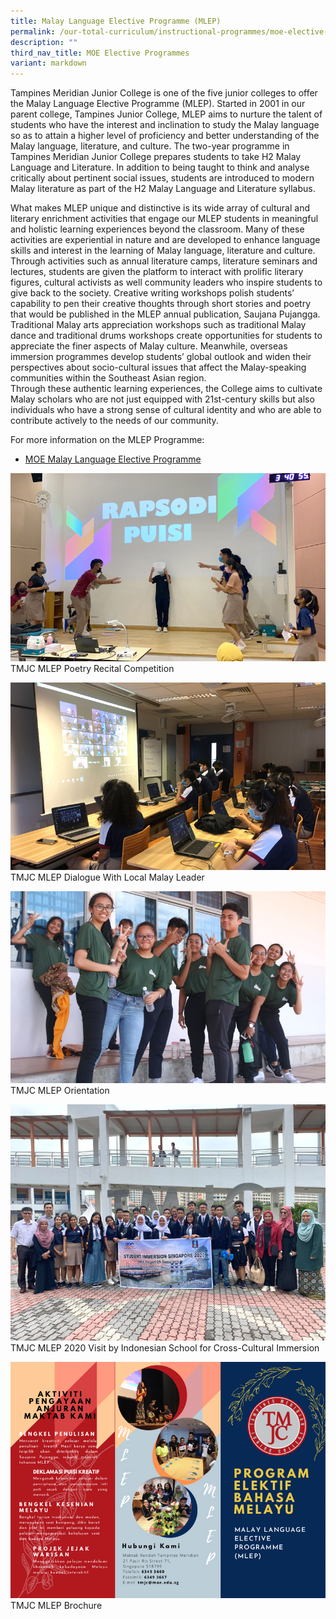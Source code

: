 ```yaml
---
title: Malay Language Elective Programme (MLEP)
permalink: /our-total-curriculum/instructional-programmes/moe-elective-programmes/mlep/
description: ""
third_nav_title: MOE Elective Programmes
variant: markdown
---
```

Tampines Meridian Junior College is one of the five junior colleges to offer the Malay Language Elective Programme (MLEP). Started in 2001 in our parent college, Tampines Junior College, MLEP aims to nurture the talent of students who have the interest and inclination to study the Malay language so as to attain a higher level of proficiency and better understanding of the Malay language, literature, and culture. The two-year programme in Tampines Meridian Junior College prepares students to take H2 Malay Language and Literature. In addition to being taught to think and analyse critically about pertinent social issues, students are introduced to modern Malay literature as part of the H2 Malay Language and Literature syllabus.  
  
What makes MLEP unique and distinctive is its wide array of cultural and literary enrichment activities that engage our MLEP students in meaningful and holistic learning experiences beyond the classroom. Many of these activities are experiential in nature and are developed to enhance language skills and interest in the learning of Malay language, literature and culture. Through activities such as annual literature camps, literature seminars and lectures, students are given the platform to interact with prolific literary figures, cultural activists as well community leaders who inspire students to give back to the society. Creative writing workshops polish students’ capability to pen their creative thoughts through short stories and poetry that would be published in the MLEP annual publication, Saujana Pujangga. Traditional Malay arts appreciation workshops such as traditional Malay dance and traditional drums workshops create opportunities for students to appreciate the finer aspects of Malay culture. Meanwhile, overseas immersion programmes develop students’ global outlook and widen their perspectives about socio-cultural issues that affect the Malay-speaking communities within the Southeast Asian region.  
Through these authentic learning experiences, the College aims to cultivate Malay scholars who are not just equipped with 21st-century skills but also individuals who have a strong sense of cultural identity and who are able to contribute actively to the needs of our community.  
  
For more information on the MLEP Programme: 

* [MOE Malay Language Elective Programme](https://www.moe.gov.sg/education-in-sg/our-programmes/mlep-jc)


![](/images/TMJC-OurCurriculum_IP_MLEP_01.jpeg)
TMJC MLEP Poetry Recital Competition

![](/images/TMJC-OurCurriculum_IP_MLEP_02.jpeg)
TMJC MLEP Dialogue With Local Malay Leader

![](/images/TMJC-OurCurriculum_IP_MLEP_03.jpeg)
TMJC MLEP Orientation

![](/images/TMJC-OurCurriculum_IP_MLEP_04.jpeg)
TMJC MLEP 2020 Visit by Indonesian School for Cross-Cultural Immersion

![](/images/TMJC-OurCurriculum_IP_MLEP_05.jpeg)
TMJC MLEP Brochure